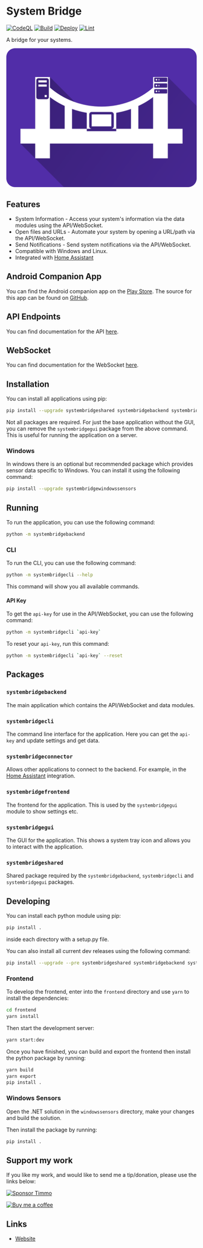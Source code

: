 # System Bridge

[![CodeQL](https://github.com/timmo001/system-bridge/actions/workflows/codeql.yml/badge.svg)](https://github.com/timmo001/system-bridge/actions/workflows/codeql.yml)
[![Build](https://github.com/timmo001/system-bridge/actions/workflows/build.yml/badge.svg)](https://github.com/timmo001/system-bridge/actions/workflows/build.yml)
[![Deploy](https://github.com/timmo001/system-bridge/actions/workflows/deploy.yml/badge.svg)](https://github.com/timmo001/system-bridge/actions/workflows/deploy.yml)
[![Lint](https://github.com/timmo001/system-bridge/actions/workflows/lint.yml/badge.svg)](https://github.com/timmo001/system-bridge/actions/workflows/lint.yml)

A bridge for your systems.

![Logo](./resources/system-bridge-rect.png)

## Features

- System Information - Access your system's information via the data modules using the API/WebSocket.
- Open files and URLs - Automate your system by opening a URL/path via the API/WebSocket.
- Send Notifications - Send system notifications via the API/WebSocket.
- Compatible with Windows and Linux.
- Integrated with
 [Home Assistant](https://www.home-assistant.io/integrations/system_bridge)

## Android Companion App

You can find the Android companion app on the
[Play Store](https://play.google.com/store/apps/details?id=dev.timmo.systembridge).
The source for this app can be found on
[GitHub](https://github.com/timmo001/system-bridge-android-companion).

## API Endpoints

You can find documentation for the API [here](https://system-bridge.timmo.dev/docs/api).

## WebSocket

You can find documentation for the WebSocket [here](https://system-bridge.timmo.dev/docs/websocket).

## Installation

You can install all applications using pip:

```bash
pip install --upgrade systembridgeshared systembridgebackend systembridgecli systembridgefrontend systembridgegui
```

Not all packages are required. For just the base application without the GUI, you can remove the `systembridgegui` package from the above command. This is useful for running the application on a server.

### Windows

In windows there is an optional but recommended package which provides sensor data specific to Windows. You can install it using the following command:

```bash
pip install --upgrade systembridgewindowssensors
```

## Running

To run the application, you can use the following command:

```bash
python -m systembridgebackend
```

### CLI

To run the CLI, you can use the following command:

```bash
python -m systembridgecli --help
```

This command will show you all available commands.

#### API Key

To get the `api-key` for use in the API/WebSocket, you can use the following command:

```bash
python -m systembridgecli `api-key`
```

To reset your `api-key`, run this command:

```bash
python -m systembridgecli `api-key` --reset
```

## Packages

### `systembridgebackend`

The main application which contains the API/WebSocket and data modules.

### `systembridgecli`

The command line interface for the application. Here you can get the `api-key` and update settings and get data.

### `systembridgeconnector`

Allows other applications to connect to the backend. For example, in the [Home Assistant](https://www.home-assistant.io/integrations/system_bridge) integration.

### `systembridgefrontend`

The frontend for the application. This is used by the `systembridgegui` module to show settings etc.

### `systembridgegui`

The GUI for the application. This shows a system tray icon and allows you to interact with the application.

### `systembridgeshared`

Shared package required by the `systembridgebackend`, `systembridgecli` and `systembridgegui` packages.

## Developing

You can install each python module using pip:

```bash
pip install .
```

inside each directory with a setup.py file.

You can also install all current dev releases using the following command:

```bash
pip install --upgrade --pre systembridgeshared systembridgebackend systembridgecli systembridgeconnector systembridgefrontend systembridgegui systembridgewindowssensors
```

### Frontend

To develop the frontend, enter into the `frontend` directory and use `yarn` to install the dependencies:

```bash
cd frontend
yarn install
```

Then start the development server:

```bash
yarn start:dev
```

Once you have finished, you can build and export the frontend then install the python package by running:

```bash
yarn build
yarn export
pip install .
```

### Windows Sensors

Open the .NET solution in the `windowssensors` directory, make your changes and build the solution.

Then install the package by running:

```bash
pip install .
```

## Support my work

If you like my work, and would like to send me a tip/donation, please use the
links below:

[![Sponsor Timmo][sponsor-badge]][sponsor]

[![Buy me a coffee][buymeacoffee-shield]][buymeacoffee]

## Links

- [Website](https://system-bridge.timmo.dev)

[buymeacoffee-shield]: https://www.buymeacoffee.com/assets/img/guidelines/download-assets-sm-2.svg
[buymeacoffee]: https://www.buymeacoffee.com/timmo
[sponsor-badge]: https://raw.githubusercontent.com/timmo001/home-panel/master/documentation/resources/sponsor.png
[sponsor]: https://github.com/sponsors/timmo001?o=esc
